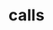 # calls

<ApiObject
  path="mirascope_v2_llm.calls.async_call.AsyncCall"
  symbolName="AsyncCall"
  slug="async-call"
  canonicalPath="calls"
/>

<ApiObject
  path="mirascope_v2_llm.calls.async_context_call.AsyncContextCall"
  symbolName="AsyncContextCall"
  slug="async-context-call"
  canonicalPath="calls"
/>

<ApiObject
  path="mirascope_v2_llm.calls.async_structured_call.AsyncStructuredCall"
  symbolName="AsyncStructuredCall"
  slug="async-structured-call"
  canonicalPath="calls"
/>

<ApiObject
  path="mirascope_v2_llm.calls.async_structured_context_call.AsyncStructuredContextCall"
  symbolName="AsyncStructuredContextCall"
  slug="async-structured-context-call"
  canonicalPath="calls"
/>

<ApiObject
  path="mirascope_v2_llm.calls.call.Call"
  symbolName="Call"
  slug="call_cls"
  canonicalPath="calls"
/>

<ApiObject
  path="mirascope_v2_llm.calls.context_call.ContextCall"
  symbolName="ContextCall"
  slug="context-call"
  canonicalPath="calls"
/>

<ApiObject
  path="mirascope_v2_llm.calls.structured_call.StructuredCall"
  symbolName="StructuredCall"
  slug="structured-call"
  canonicalPath="calls"
/>

<ApiObject
  path="mirascope_v2_llm.calls.structured_context_call.StructuredContextCall"
  symbolName="StructuredContextCall"
  slug="structured-context-call"
  canonicalPath="calls"
/>

<Directive path="mirascope_v2_llm.calls.decorator.call" />